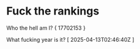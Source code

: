 # Fuck the rankings

Who the hell am I?
{ 17702153 }

What fucking year is it?
[ 2025-04-13T02:46:40Z ]
